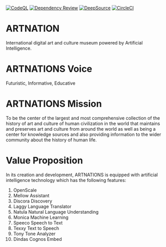 [![CodeQL](https://github.com/KOSASIH/ARTNATIONS/actions/workflows/codeql-analysis.yml/badge.svg)](https://github.com/KOSASIH/ARTNATIONS/actions/workflows/codeql-analysis.yml)
[![Dependency Review](https://github.com/KOSASIH/ARTNATIONS/actions/workflows/dependency-review.yml/badge.svg)](https://github.com/KOSASIH/ARTNATIONS/actions/workflows/dependency-review.yml)
[![DeepSource](https://deepsource.io/gh/KOSASIH/ARTNATIONS.svg/?label=active+issues&show_trend=true&token=D4ud501cPaDMOAuumZmJIWRS)](https://deepsource.io/gh/KOSASIH/ARTNATIONS/?ref=repository-badge)
[![CircleCI](https://circleci.com/gh/KOSASIH/ARTNATIONS/tree/main.svg?style=svg)](https://circleci.com/gh/KOSASIH/ARTNATIONS/tree/main)

# ARTNATION

International digital art and culture museum powered by Artificial Intelligence.

# ARTNATIONS Voice

Futuristic, Informative, Educative

# ARTNATIONS Mission

To be the center of the largest and most comprehensive collection of the history of art and culture of human civilization in the world that maintains and preserves art and culture from around the world as well as being a center for knowledge sources and also providing information to the wider community about the history of human life.

# Value Proposition

In its creation and development, ARTNATIONS is equipped with artificial intelligence technology which has the following features:

1. OpenScale
2. Mellow
   Assistant
3. Discora
   Discovery
4. Laggy
   Language Translator
5. Natula
   Natural Language Understanding
6. Monica
   Machine Learning
7. Speeco
   Speech to Text
8. Texxy
   Text to Speech
9. Tony
   Tone Analyzer
10. Dindas
    Cognos Embed
